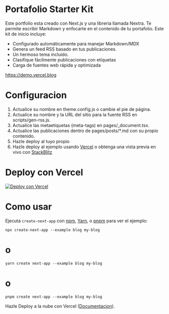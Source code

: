 # Portafolio Starter Kit

Este portfolio esta creado con Next.js y una libreria llamada Nextra. Te permite escribir Markdown y enfocarte en el contenido de tu portafolio. Este kit de inicio incluye:

- Configurado automáticamente para manejar Markdown/MDX
- Genera un feed RSS basado en tus publicaciones.
- Un hermoso tema incluido.
- Clasifique fácilmente publicaciones con etiquetas
- Carga de fuentes web rápida y optimizada

https://demo.vercel.blog

# Configuracion

1. Actualice su nombre en theme.config.js o cambie el pie de página.
2. Actualice su nombre y la URL del sitio para la fuente RSS en scripts/gen-rss.js.
3. Actualice las metaetiquetas (meta-tags) en pages/_document.tsx.
4. Actualice las publicaciones dentro de pages/posts/*.md con su propio contenido.
5. Hazle deploy al tuyo propio
6. Hazle deploy al ejemplo usando [Vercel](https://vercel.com/?utm_source=github&utm_medium=readme&utm_campaign=next-example) o obtenga una vista previa en vivo con [StackBlitz](https://stackblitz.com/github/vercel/next.js/tree/canary/examples/blog)

# Deploy con Vercel
[![Deploy con Vercel](https://vercel.com/button)](https://vercel.com/new/clone?repository-url=https://github.com/vercel/next.js/tree/canary/examples/blog&project-name=portfolio&repository-name=portfolio)

# Como usar
Ejecuta ```create-next-app``` con [npm](https://docs.npmjs.com/cli/init), [Yarn](https://yarnpkg.com/lang/en/docs/cli/create/), o [pnpm](https://pnpm.io) para ver el ejemplo:

```npx create-next-app --example blog my-blog```
# o
```yarn create next-app --example blog my-blog```
# o
```pnpm create next-app --example blog my-blog```

Hazle Deploy a la nube con Vercel ([Documentacion](https://nextjs.org/docs/pages/building-your-application/deploying)).
